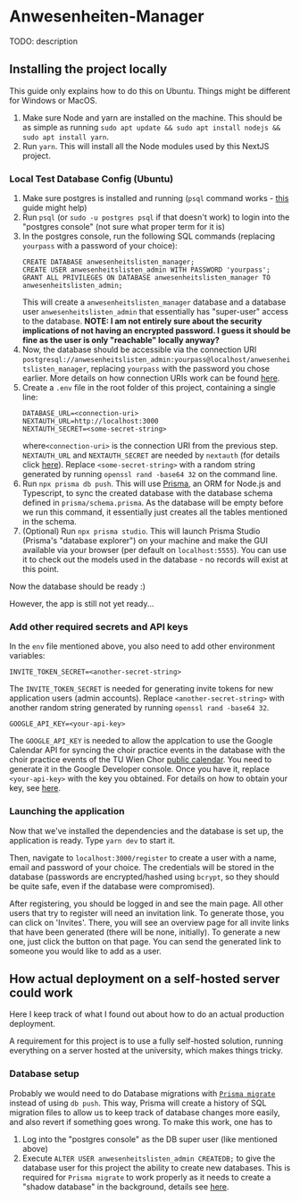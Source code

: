 # Anwesenheiten-Manager

TODO: description

## Installing the project locally

This guide only explains how to do this on Ubuntu. Things might be different for Windows or MacOS.

1. Make sure Node and yarn are installed on the machine. This should be as simple as running `sudo apt update && sudo apt install nodejs && sudo apt install yarn`.
2. Run `yarn`. This will install all the Node modules used by this NextJS project.

### Local Test Database Config (Ubuntu)

1. Make sure postgres is installed and running (`psql` command works - [this](https://www.prisma.io/dataguide/postgresql/setting-up-a-local-postgresql-database#debian-and-ubuntu) guide might help)
2. Run `psql` (or `sudo -u postgres psql` if that doesn't work) to login into the "postgres console" (not sure what proper term for it is)
3. In the postgres console, run the following SQL commands (replacing `yourpass` with a password of your choice):
   ```
   CREATE DATABASE anwesenheitslisten_manager;
   CREATE USER anwesenheitslisten_admin WITH PASSWORD 'yourpass';
   GRANT ALL PRIVILEGES ON DATABASE anwesenheitslisten_manager TO anwesenheitslisten_admin;
   ```
   This will create a `anwesenheitslisten_manager` database and a database user `anwesenheitslisten_admin` that essentially has "super-user" access to the database. **NOTE: I am not entirely sure about the security implications of not having an encrypted password. I guess it should be fine as the user is only "reachable" locally anyway?**
4. Now, the database should be accessible via the connection URI `postgresql://anwesenheitslisten_admin:yourpass@localhost/anwesenheitslisten_manager`, replacing `yourpass` with the password you chose earlier. More details on how connection URIs work can be found [here](https://www.prisma.io/dataguide/postgresql/short-guides/connection-uris).
5. Create a `.env` file in the root folder of this project, containing a single line:
   ```
   DATABASE_URL=<connection-uri>
   NEXTAUTH_URL=http://localhost:3000
   NEXTAUTH_SECRET=<some-secret-string>
   ```
   where`<connection-uri>` is the connection URI from the previous step. `NEXTAUTH_URL` and `NEXTAUTH_SECRET` are needed by `nextauth` (for details click [here](https://next-auth.js.org/configuration/options#environment-variables)). Replace `<some-secret-string>` with a random string generated by running `openssl rand -base64 32` on the command line.
6. Run `npx prisma db push`. This will use [Prisma](https://www.prisma.io/), an ORM for Node.js and Typescript, to sync the created database with the database schema defined in `prisma/schema.prisma`. As the database will be empty before we run this command, it essentially just creates all the tables mentioned in the schema.
7. (Optional) Run `npx prisma studio`. This will launch Prisma Studio (Prisma's "database explorer") on your machine and make the GUI available via your browser (per default on `localhost:5555`). You can use it to check out the models used in the database - no records will exist at this point.

Now the database should be ready :)

However, the app is still not yet ready...

### Add other required secrets and API keys

In the `env` file mentioned above, you also need to add other environment variables:

```
INVITE_TOKEN_SECRET=<another-secret-string>
```

The `INVITE_TOKEN_SECRET` is needed for generating invite tokens for new application users (admin accounts). Replace `<another-secret-string>` with another random string generated by running `openssl rand -base64 32`.

```
GOOGLE_API_KEY=<your-api-key>
```

The `GOOGLE_API_KEY` is needed to allow the applcation to use the Google Calendar API for syncing the choir practice events in the database with the choir practice events of the TU Wien Chor [public calendar](https://calendar.google.com/calendar/embed?src=qshfu0pshf6u7emr0f7pn80a3c%40group.calendar.google.com&ctz=Europe%2FVienna). You need to generate it in the Google Developer console. Once you have it, replace `<your-api-key>` with the key you obtained. For details on how to obtain your key, see [here](https://cloud.google.com/docs/authentication/api-keys).

### Launching the application

Now that we've installed the dependencies and the database is set up, the application is ready. Type `yarn dev` to start it.

Then, navigate to `localhost:3000/register` to create a user with a name, email and password of your choice. The credentials will be stored in the database (passwords are encrypted/hashed using `bcrypt`, so they should be quite safe, even if the database were compromised).

After registering, you should be logged in and see the main page. All other users that try to register will need an invitation link. To generate those, you can click on 'Invites'. There, you will see an overview page for all invite links that have been generated (there will be none, initially). To generate a new one, just click the button on that page. You can send the generated link to someone you would like to add as a user.

## How actual deployment on a self-hosted server could work

Here I keep track of what I found out about how to do an actual production deployment.

A requirement for this project is to use a fully self-hosted solution, running everything on a server hosted at the university, which makes things tricky.

### Database setup

Probably we would need to do Database migrations with [`Prisma migrate`](https://www.prisma.io/docs/concepts/components/prisma-migrate) instead of using `db push`. This way, Prisma will create a history of SQL migration files to allow us to keep track of database changes more easily, and also revert if something goes wrong. To make this work, one has to

1. Log into the "postgres console" as the DB super user (like mentioned above)
2. Execute `ALTER USER anwesenheitslisten_admin CREATEDB;` to give the database user for this project the ability to create new databases. This is required for `Prisma migrate` to work properly as it needs to create a "shadow database" in the background, details see [here](https://www.prisma.io/docs/concepts/components/prisma-migrate/shadow-database).
